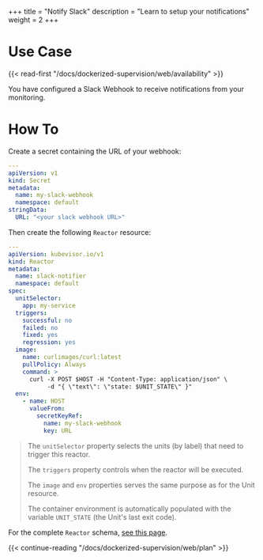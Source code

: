 +++
title = "Notify Slack"
description = "Learn to setup your notifications"
weight = 2
+++

# Use Case

{{< read-first "/docs/dockerized-supervision/web/availability" >}}

You have configured a Slack Webhook to receive notifications from your monitoring.

# How To

Create a secret containing the URL of your webhook:

```yaml
---
apiVersion: v1
kind: Secret
metadata:
  name: my-slack-webhook
  namespace: default
stringData:
  URL: "<your slack webhook URL>"
```

Then create the following `Reactor` resource:

```yaml
---
apiVersion: kubevisor.io/v1
kind: Reactor
metadata:
  name: slack-notifier
  namespace: default
spec:
  unitSelector:
    app: my-service
  triggers:
    successful: no
    failed: no
    fixed: yes
    regression: yes
  image:
    name: curlimages/curl:latest
    pullPolicy: Always
    command: >
      curl -X POST $HOST -H "Content-Type: application/json" \
           -d "{ \"text\": \"state: $UNIT_STATE\" }"
  env:
    - name: HOST
      valueFrom:
        secretKeyRef:
          name: my-slack-webhook
          key: URL
```

> The `unitSelector` property selects the units (by label) that need to trigger this reactor.
>
> The `triggers` property controls when the reactor will be executed.
>
> The `image` and `env` properties serves the same purpose as for the Unit resource.
>
> The container environment is automatically populated with the variable `UNIT_STATE` (the Unit's last exit code).

For the complete `Reactor` schema, [see this page](/docs/concepts/reactor/schema).

{{< continue-reading "/docs/dockerized-supervision/web/plan" >}}
